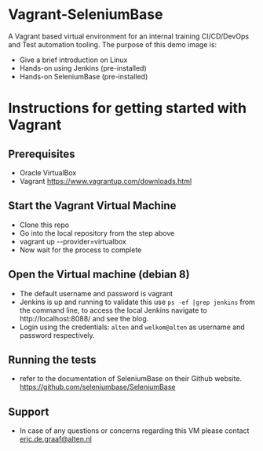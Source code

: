# Vagrant-SeleniumBase
A Vagrant based virtual environment for an internal training CI/CD/DevOps and Test automation tooling. 
The purpose of this demo image is: 
- Give a brief introduction on Linux
- Hands-on using Jenkins (pre-installed)
- Hands-on SeleniumBase (pre-installed)

# Instructions for getting started with Vagrant
## Prerequisites
- Oracle VirtualBox
- Vagrant https://www.vagrantup.com/downloads.html

## Start the Vagrant Virtual Machine
- Clone this repo
- Go into the local repository from the step above
- vagrant up --provider=virtualbox
- Now wait for the process to complete

## Open the Virtual machine (debian 8)
- The default username and password is vagrant 
- Jenkins is up and running to validate this use `ps -ef |grep jenkins` from the command line, to access the local Jenkins navigate to http://localhost:8088/ and see the blog.
- Login using the credentials: `alten` and `welkom@alten` as username and password respectively.

## Running the tests 
- refer to the documentation of SeleniumBase on their Github website. https://github.com/seleniumbase/SeleniumBase 

## Support 
- In case of any questions or concerns regarding this VM please contact eric.de.graaf@alten.nl
